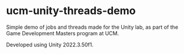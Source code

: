 # ucm-unity-threads-demo

Simple demo of jobs and threads made for the Unity lab, as part of the Game Development Masters program at UCM.

Developed using Unity 2022.3.50f1.
